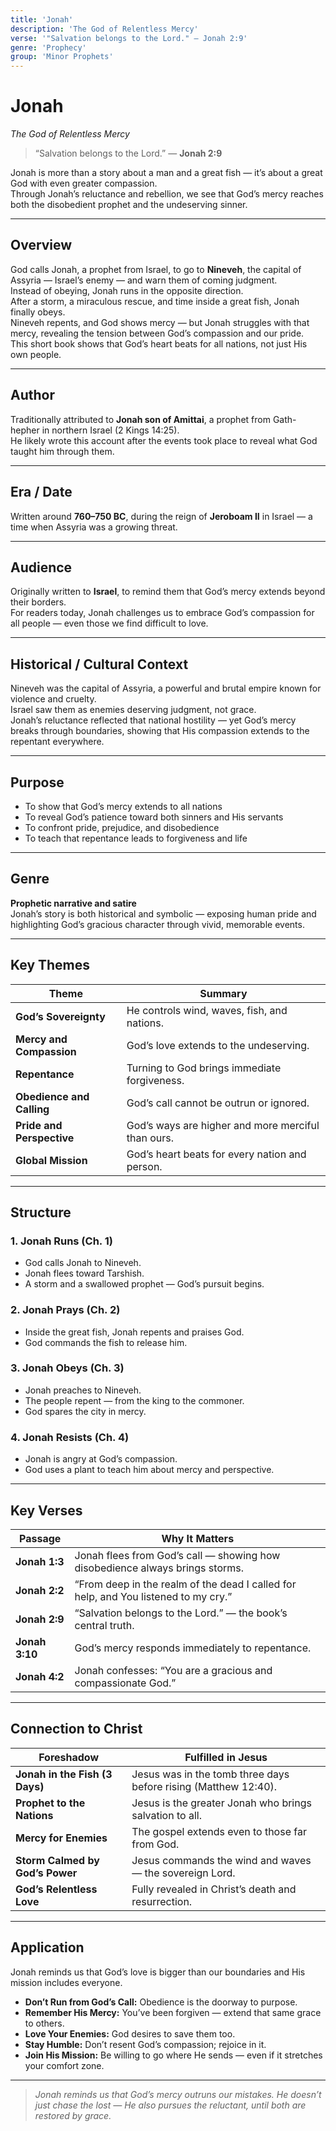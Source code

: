 ```yaml
---
title: 'Jonah'
description: 'The God of Relentless Mercy'
verse: '"Salvation belongs to the Lord." — Jonah 2:9'
genre: 'Prophecy'
group: 'Minor Prophets'
---
```


# Jonah  
*The God of Relentless Mercy*

> “Salvation belongs to the Lord.” — **Jonah 2:9**

Jonah is more than a story about a man and a great fish — it’s about a great God with even greater compassion.  
Through Jonah’s reluctance and rebellion, we see that God’s mercy reaches both the disobedient prophet and the undeserving sinner.

---

## Overview  
God calls Jonah, a prophet from Israel, to go to **Nineveh**, the capital of Assyria — Israel’s enemy — and warn them of coming judgment.  
Instead of obeying, Jonah runs in the opposite direction.  
After a storm, a miraculous rescue, and time inside a great fish, Jonah finally obeys.  
Nineveh repents, and God shows mercy — but Jonah struggles with that mercy, revealing the tension between God’s compassion and our pride.  
This short book shows that God’s heart beats for all nations, not just His own people.

---

## Author  
Traditionally attributed to **Jonah son of Amittai**, a prophet from Gath-hepher in northern Israel (2 Kings 14:25).  
He likely wrote this account after the events took place to reveal what God taught him through them.

---

## Era / Date  
Written around **760–750 BC**, during the reign of **Jeroboam II** in Israel — a time when Assyria was a growing threat.

---

## Audience  
Originally written to **Israel**, to remind them that God’s mercy extends beyond their borders.  
For readers today, Jonah challenges us to embrace God’s compassion for all people — even those we find difficult to love.

---

## Historical / Cultural Context  
Nineveh was the capital of Assyria, a powerful and brutal empire known for violence and cruelty.  
Israel saw them as enemies deserving judgment, not grace.  
Jonah’s reluctance reflected that national hostility — yet God’s mercy breaks through boundaries, showing that His compassion extends to the repentant everywhere.

---

## Purpose  
- To show that God’s mercy extends to all nations  
- To reveal God’s patience toward both sinners and His servants  
- To confront pride, prejudice, and disobedience  
- To teach that repentance leads to forgiveness and life  

---

## Genre  
**Prophetic narrative and satire**  
Jonah’s story is both historical and symbolic — exposing human pride and highlighting God’s gracious character through vivid, memorable events.

---

## Key Themes  

| Theme | Summary |
|-------|----------|
| **God’s Sovereignty** | He controls wind, waves, fish, and nations. |
| **Mercy and Compassion** | God’s love extends to the undeserving. |
| **Repentance** | Turning to God brings immediate forgiveness. |
| **Obedience and Calling** | God’s call cannot be outrun or ignored. |
| **Pride and Perspective** | God’s ways are higher and more merciful than ours. |
| **Global Mission** | God’s heart beats for every nation and person. |

---

## Structure  

### 1. Jonah Runs (Ch. 1)
- God calls Jonah to Nineveh.  
- Jonah flees toward Tarshish.  
- A storm and a swallowed prophet — God’s pursuit begins.  

### 2. Jonah Prays (Ch. 2)
- Inside the great fish, Jonah repents and praises God.  
- God commands the fish to release him.  

### 3. Jonah Obeys (Ch. 3)
- Jonah preaches to Nineveh.  
- The people repent — from the king to the commoner.  
- God spares the city in mercy.  

### 4. Jonah Resists (Ch. 4)
- Jonah is angry at God’s compassion.  
- God uses a plant to teach him about mercy and perspective.  

---

## Key Verses  

| Passage | Why It Matters |
|----------|----------------|
| **Jonah 1:3** | Jonah flees from God’s call — showing how disobedience always brings storms. |
| **Jonah 2:2** | “From deep in the realm of the dead I called for help, and You listened to my cry.” |
| **Jonah 2:9** | “Salvation belongs to the Lord.” — the book’s central truth. |
| **Jonah 3:10** | God’s mercy responds immediately to repentance. |
| **Jonah 4:2** | Jonah confesses: “You are a gracious and compassionate God.” |

---

## Connection to Christ  

| Foreshadow | Fulfilled in Jesus |
|-------------|-------------------|
| **Jonah in the Fish (3 Days)** | Jesus was in the tomb three days before rising (Matthew 12:40). |
| **Prophet to the Nations** | Jesus is the greater Jonah who brings salvation to all. |
| **Mercy for Enemies** | The gospel extends even to those far from God. |
| **Storm Calmed by God’s Power** | Jesus commands the wind and waves — the sovereign Lord. |
| **God’s Relentless Love** | Fully revealed in Christ’s death and resurrection. |

---

## Application  
Jonah reminds us that God’s love is bigger than our boundaries and His mission includes everyone.  
- **Don’t Run from God’s Call:** Obedience is the doorway to purpose.  
- **Remember His Mercy:** You’ve been forgiven — extend that same grace to others.  
- **Love Your Enemies:** God desires to save them too.  
- **Stay Humble:** Don’t resent God’s compassion; rejoice in it.  
- **Join His Mission:** Be willing to go where He sends — even if it stretches your comfort zone.  

---

> *Jonah reminds us that God’s mercy outruns our mistakes. He doesn’t just chase the lost — He also pursues the reluctant, until both are restored by grace.*
